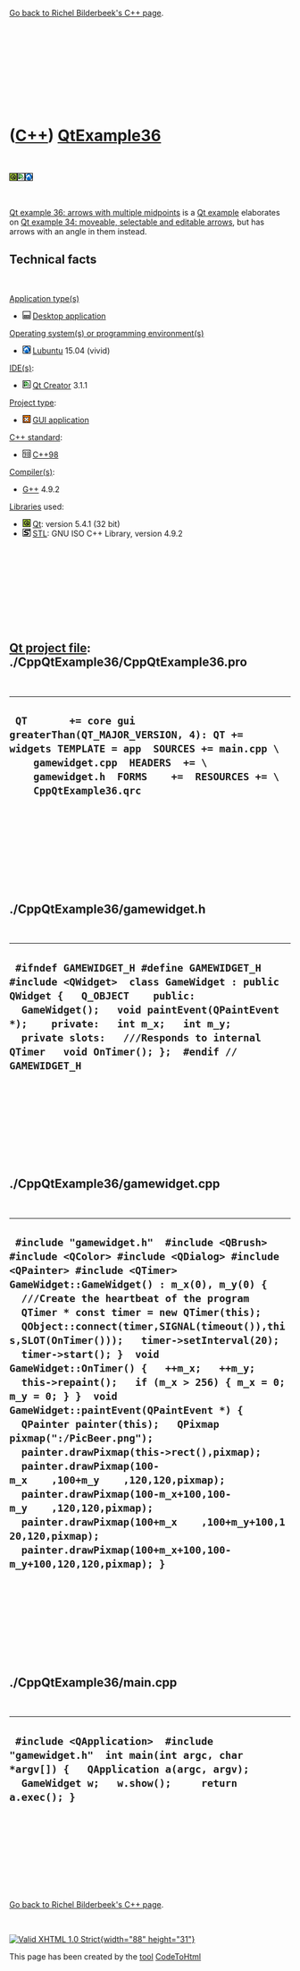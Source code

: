 

[Go back to Richel Bilderbeek's C++ page](Cpp.htm).

 

 

 

 

 

([C++](Cpp.htm)) [QtExample36](CppQtExample36.htm)
==================================================

 

![Qt](PicQt.png)![Qt
Creator](PicQtCreator.png)![Lubuntu](PicLubuntu.png)

 

[Qt example 36: arrows with multiple midpoints](CppQtExample36.htm) is a
[Qt example](CppQtExample.htm) elaborates on [Qt example 34: moveable,
selectable and editable arrows](CppQtExample34.htm), but has arrows with
an angle in them instead.

Technical facts
---------------

 

[Application type(s)](CppApplication.htm)

-   ![Desktop](PicDesktop.png) [Desktop
    application](CppDesktopApplication.htm)

[Operating system(s) or programming environment(s)](CppOs.htm)

-   ![Lubuntu](PicLubuntu.png) [Lubuntu](CppLubuntu.htm) 15.04 (vivid)

[IDE(s)](CppIde.htm):

-   ![Qt Creator](PicQtCreator.png) [Qt Creator](CppQtCreator.htm) 3.1.1

[Project type](CppQtProjectType.htm):

-   ![GUI](PicGui.png) [GUI application](CppGuiApplication.htm)

[C++ standard](CppStandard.htm):

-   ![C++98](PicCpp98.png) [C++98](Cpp98.htm)

[Compiler(s)](CppCompiler.htm):

-   [G++](CppGpp.htm) 4.9.2

[Libraries](CppLibrary.htm) used:

-   ![Qt](PicQt.png) [Qt](CppQt.htm): version 5.4.1 (32 bit)
-   ![STL](PicStl.png) [STL](CppStl.htm): GNU ISO C++ Library, version
    4.9.2

 

 

 

 

 

[Qt project file](CppQtProjectFile.htm): ./CppQtExample36/CppQtExample36.pro
----------------------------------------------------------------------------

 

  ----------------------------------------------------------------------------------------------------------------------------------------------------------------------------------------------------------------------
  ` QT       += core gui greaterThan(QT_MAJOR_VERSION, 4): QT += widgets TEMPLATE = app  SOURCES += main.cpp \     gamewidget.cpp  HEADERS  += \     gamewidget.h  FORMS    +=  RESOURCES += \     CppQtExample36.qrc`
  ----------------------------------------------------------------------------------------------------------------------------------------------------------------------------------------------------------------------

 

 

 

 

 

./CppQtExample36/gamewidget.h
-----------------------------

 

  -----------------------------------------------------------------------------------------------------------------------------------------------------------------------------------------------------------------------------------------------------------------------------------------------------------------
  ` #ifndef GAMEWIDGET_H #define GAMEWIDGET_H  #include <QWidget>  class GameWidget : public QWidget {   Q_OBJECT    public:   GameWidget();   void paintEvent(QPaintEvent *);    private:   int m_x;   int m_y;    private slots:   ///Responds to internal QTimer   void OnTimer(); };  #endif // GAMEWIDGET_H`
  -----------------------------------------------------------------------------------------------------------------------------------------------------------------------------------------------------------------------------------------------------------------------------------------------------------------

 

 

 

 

 

./CppQtExample36/gamewidget.cpp
-------------------------------

 

  -------------------------------------------------------------------------------------------------------------------------------------------------------------------------------------------------------------------------------------------------------------------------------------------------------------------------------------------------------------------------------------------------------------------------------------------------------------------------------------------------------------------------------------------------------------------------------------------------------------------------------------------------------------------------------------------------------------------------------------------------------------------------------------------------------------------------------------------------------------------------------------------------------
  ` #include "gamewidget.h"  #include <QBrush> #include <QColor> #include <QDialog> #include <QPainter> #include <QTimer>  GameWidget::GameWidget() : m_x(0), m_y(0) {   ///Create the heartbeat of the program   QTimer * const timer = new QTimer(this);   QObject::connect(timer,SIGNAL(timeout()),this,SLOT(OnTimer()));   timer->setInterval(20);   timer->start(); }  void GameWidget::OnTimer() {   ++m_x;   ++m_y;   this->repaint();   if (m_x > 256) { m_x = 0; m_y = 0; } }  void GameWidget::paintEvent(QPaintEvent *) {   QPainter painter(this);   QPixmap pixmap(":/PicBeer.png");   painter.drawPixmap(this->rect(),pixmap);   painter.drawPixmap(100-m_x    ,100+m_y    ,120,120,pixmap);   painter.drawPixmap(100-m_x+100,100-m_y    ,120,120,pixmap);   painter.drawPixmap(100+m_x    ,100+m_y+100,120,120,pixmap);   painter.drawPixmap(100+m_x+100,100-m_y+100,120,120,pixmap); }`
  -------------------------------------------------------------------------------------------------------------------------------------------------------------------------------------------------------------------------------------------------------------------------------------------------------------------------------------------------------------------------------------------------------------------------------------------------------------------------------------------------------------------------------------------------------------------------------------------------------------------------------------------------------------------------------------------------------------------------------------------------------------------------------------------------------------------------------------------------------------------------------------------------------

 

 

 

 

 

./CppQtExample36/main.cpp
-------------------------

 

  --------------------------------------------------------------------------------------------------------------------------------------------------------------------------
  ` #include <QApplication>  #include "gamewidget.h"  int main(int argc, char *argv[]) {   QApplication a(argc, argv);   GameWidget w;   w.show();     return a.exec(); }`
  --------------------------------------------------------------------------------------------------------------------------------------------------------------------------

 

 

 

 

 

[Go back to Richel Bilderbeek's C++ page](Cpp.htm).



 

[![Valid XHTML 1.0 Strict](valid-xhtml10.png){width="88"
height="31"}](http://validator.w3.org/check?uri=referer)

This page has been created by the [tool](Tools.htm)
[CodeToHtml](ToolCodeToHtml.htm)
